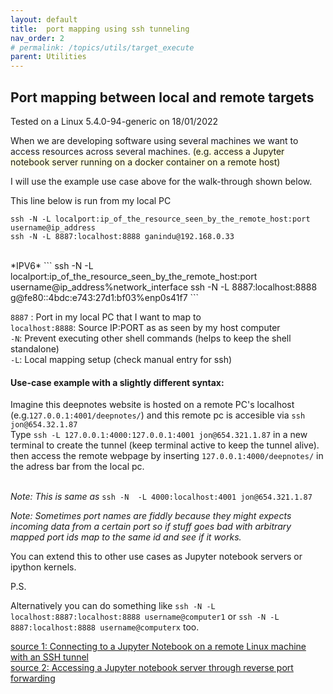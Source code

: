 ```yaml
---
layout: default
title:  port mapping using ssh tunneling
nav_order: 2 
# permalink: /topics/utils/target_execute
parent: Utilities
---
```


## Port mapping between local and remote targets
Tested on a Linux 5.4.0-94-generic on 18/01/2022

When we are developing software using several machines we want to access resources across several machines. <span style="background-color:LightYellow"> (e.g. access a Jupyter notebook server running on a docker container on a remote host) </span>

I will use the example use case above for the walk-through shown below. 

This line below is run from my local PC <br />

```
ssh -N -L localport:ip_of_the_resource_seen_by_the_remote_host:port username@ip_address
ssh -N -L 8887:localhost:8888 ganindu@192.168.0.33
```
<br />
*IPV6*
```
ssh -N -L localport:ip_of_the_resource_seen_by_the_remote_host:port username@ip_address%network_interface
ssh -N -L 8887:localhost:8888 g@fe80::4bdc:e743:27d1:bf03%enp0s41f7
```



`8887` : Port in my local PC that I want to map to <br />
`localhost:8888`: Source IP:PORT as as seen by my host computer <br />
`-N`: Prevent executing other shell commands (helps to keep the shell standalone) <br />
`-L`: Local mapping setup (check manual entry for ssh)


#### Use-case example with a slightly different syntax: <br/>
Imagine this deepnotes website is hosted on a remote PC's localhost (e.g.`127.0.0.1:4001/deepnotes/`) and this remote pc is accesible via `ssh jon@654.32.1.87` <br/>
Type `ssh -L 127.0.0.1:4000:127.0.0.1:4001 jon@654.321.1.87` in a new terminal to create the tunnel (keep terminal active to keep the tunnel alive).<br/> then access the remote webpage by inserting `127.0.0.1:4000/deepnotes/` in the adress bar from the local pc. <br/> <br/>

*Note: This is same as* `ssh -N  -L 4000:localhost:4001 jon@654.321.1.87`

*Note: Sometimes port names are fiddly because they might expects incoming data from a certain port so if stuff goes bad with arbitrary mapped port ids map to the same id and see if it works.*

You can extend this to other use cases as Jupyter notebook servers or ipython kernels.



P.S. 

Alternatively you can do something like `ssh -N -L localhost:8887:localhost:8888 username@computer1` or `ssh -N -L 8887:localhost:8888 username@computerx` too.



[source 1: Connecting to a Jupyter Notebook on a remote Linux machine with an SSH tunnel](https://towardsdatascience.com/connecting-to-a-jupyter-notebook-on-a-remote-linux-machine-277cef04abb7) <br />
[source 2: Accessing a Jupyter notebook server through reverse port forwarding](https://michaelgoerz.net/notes/accessing-a-jupyter-notebook-server-through-reverse-port-forwarding.html)




